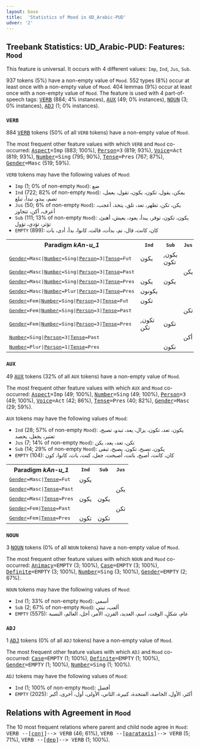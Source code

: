 ```yaml
---
layout: base
title:  'Statistics of Mood in UD_Arabic-PUD'
udver: '2'
---
```


## Treebank Statistics: UD_Arabic-PUD: Features: `Mood`

This feature is universal.
It occurs with 4 different values: `Imp`, `Ind`, `Jus`, `Sub`.

937 tokens (5%) have a non-empty value of `Mood`.
552 types (8%) occur at least once with a non-empty value of `Mood`.
404 lemmas (9%) occur at least once with a non-empty value of `Mood`.
The feature is used with 4 part-of-speech tags: <tt><a href="ar_pud-pos-VERB.html">VERB</a></tt> (884; 4% instances), <tt><a href="ar_pud-pos-AUX.html">AUX</a></tt> (49; 0% instances), <tt><a href="ar_pud-pos-NOUN.html">NOUN</a></tt> (3; 0% instances), <tt><a href="ar_pud-pos-ADJ.html">ADJ</a></tt> (1; 0% instances).

### `VERB`

884 <tt><a href="ar_pud-pos-VERB.html">VERB</a></tt> tokens (50% of all `VERB` tokens) have a non-empty value of `Mood`.

The most frequent other feature values with which `VERB` and `Mood` co-occurred: <tt><a href="ar_pud-feat-Aspect.html">Aspect</a></tt><tt>=Imp</tt> (883; 100%), <tt><a href="ar_pud-feat-Person.html">Person</a></tt><tt>=3</tt> (819; 93%), <tt><a href="ar_pud-feat-Voice.html">Voice</a></tt><tt>=Act</tt> (819; 93%), <tt><a href="ar_pud-feat-Number.html">Number</a></tt><tt>=Sing</tt> (795; 90%), <tt><a href="ar_pud-feat-Tense.html">Tense</a></tt><tt>=Pres</tt> (767; 87%), <tt><a href="ar_pud-feat-Gender.html">Gender</a></tt><tt>=Masc</tt> (519; 59%).

`VERB` tokens may have the following values of `Mood`:

* `Imp` (1; 0% of non-empty `Mood`): ضع
* `Ind` (722; 82% of non-empty `Mood`): يمكن، يقول، تكون، يكون، تقول، يعمل، تضم، يبدو، تبدأ، تبلغ
* `Jus` (50; 6% of non-empty `Mood`): يكن، تكن، تظهر، تعد، تلق، يتخذ، أعجب، أعرف، أكن، تتجاوز
* `Sub` (111; 13% of non-empty `Mood`): يكون، تكون، توفر، يبدأ، يعود، يعيش، أهنئ، تؤثر، تؤدي، تؤول
* `EMPTY` (899): كان، كانت، قال، تم، بدأت، قالت، كانوا، بدأ، أدى، بات

<table>
  <tr><th>Paradigm <i>kAn-u_1</i></th><th><tt>Ind</tt></th><th><tt>Sub</tt></th><th><tt>Jus</tt></th></tr>
  <tr><td><tt><tt><a href="ar_pud-feat-Gender.html">Gender</a></tt><tt>=Masc</tt>|<tt><a href="ar_pud-feat-Number.html">Number</a></tt><tt>=Sing</tt>|<tt><a href="ar_pud-feat-Person.html">Person</a></tt><tt>=3</tt>|<tt><a href="ar_pud-feat-Tense.html">Tense</a></tt><tt>=Fut</tt></tt></td><td>يكون</td><td>يكون, تكون</td><td></td></tr>
  <tr><td><tt><tt><a href="ar_pud-feat-Gender.html">Gender</a></tt><tt>=Masc</tt>|<tt><a href="ar_pud-feat-Number.html">Number</a></tt><tt>=Sing</tt>|<tt><a href="ar_pud-feat-Person.html">Person</a></tt><tt>=3</tt>|<tt><a href="ar_pud-feat-Tense.html">Tense</a></tt><tt>=Past</tt></tt></td><td></td><td></td><td>يكن</td></tr>
  <tr><td><tt><tt><a href="ar_pud-feat-Gender.html">Gender</a></tt><tt>=Masc</tt>|<tt><a href="ar_pud-feat-Number.html">Number</a></tt><tt>=Sing</tt>|<tt><a href="ar_pud-feat-Person.html">Person</a></tt><tt>=3</tt>|<tt><a href="ar_pud-feat-Tense.html">Tense</a></tt><tt>=Pres</tt></tt></td><td>يكون</td><td>يكون</td><td></td></tr>
  <tr><td><tt><tt><a href="ar_pud-feat-Gender.html">Gender</a></tt><tt>=Masc</tt>|<tt><a href="ar_pud-feat-Number.html">Number</a></tt><tt>=Plur</tt>|<tt><a href="ar_pud-feat-Person.html">Person</a></tt><tt>=3</tt>|<tt><a href="ar_pud-feat-Tense.html">Tense</a></tt><tt>=Pres</tt></tt></td><td>يكونون</td><td></td><td></td></tr>
  <tr><td><tt><tt><a href="ar_pud-feat-Gender.html">Gender</a></tt><tt>=Fem</tt>|<tt><a href="ar_pud-feat-Number.html">Number</a></tt><tt>=Sing</tt>|<tt><a href="ar_pud-feat-Person.html">Person</a></tt><tt>=3</tt>|<tt><a href="ar_pud-feat-Tense.html">Tense</a></tt><tt>=Fut</tt></tt></td><td>تكون</td><td></td><td></td></tr>
  <tr><td><tt><tt><a href="ar_pud-feat-Gender.html">Gender</a></tt><tt>=Fem</tt>|<tt><a href="ar_pud-feat-Number.html">Number</a></tt><tt>=Sing</tt>|<tt><a href="ar_pud-feat-Person.html">Person</a></tt><tt>=3</tt>|<tt><a href="ar_pud-feat-Tense.html">Tense</a></tt><tt>=Past</tt></tt></td><td></td><td></td><td>تكن</td></tr>
  <tr><td><tt><tt><a href="ar_pud-feat-Gender.html">Gender</a></tt><tt>=Fem</tt>|<tt><a href="ar_pud-feat-Number.html">Number</a></tt><tt>=Sing</tt>|<tt><a href="ar_pud-feat-Person.html">Person</a></tt><tt>=3</tt>|<tt><a href="ar_pud-feat-Tense.html">Tense</a></tt><tt>=Pres</tt></tt></td><td>تكون, تكن</td><td>تكون</td><td></td></tr>
  <tr><td><tt><tt><a href="ar_pud-feat-Number.html">Number</a></tt><tt>=Sing</tt>|<tt><a href="ar_pud-feat-Person.html">Person</a></tt><tt>=3</tt>|<tt><a href="ar_pud-feat-Tense.html">Tense</a></tt><tt>=Past</tt></tt></td><td></td><td></td><td>أكن</td></tr>
  <tr><td><tt><tt><a href="ar_pud-feat-Number.html">Number</a></tt><tt>=Plur</tt>|<tt><a href="ar_pud-feat-Person.html">Person</a></tt><tt>=1</tt>|<tt><a href="ar_pud-feat-Tense.html">Tense</a></tt><tt>=Pres</tt></tt></td><td></td><td>نكون</td><td></td></tr>
</table>

### `AUX`

49 <tt><a href="ar_pud-pos-AUX.html">AUX</a></tt> tokens (32% of all `AUX` tokens) have a non-empty value of `Mood`.

The most frequent other feature values with which `AUX` and `Mood` co-occurred: <tt><a href="ar_pud-feat-Aspect.html">Aspect</a></tt><tt>=Imp</tt> (49; 100%), <tt><a href="ar_pud-feat-Number.html">Number</a></tt><tt>=Sing</tt> (49; 100%), <tt><a href="ar_pud-feat-Person.html">Person</a></tt><tt>=3</tt> (49; 100%), <tt><a href="ar_pud-feat-Voice.html">Voice</a></tt><tt>=Act</tt> (42; 86%), <tt><a href="ar_pud-feat-Tense.html">Tense</a></tt><tt>=Pres</tt> (40; 82%), <tt><a href="ar_pud-feat-Gender.html">Gender</a></tt><tt>=Masc</tt> (29; 59%).

`AUX` tokens may have the following values of `Mood`:

* `Ind` (28; 57% of non-empty `Mood`): يكون، تعد، تكون، يزال، يعد، تبدو، تصبح، تعتبر، يجعل، يحصد
* `Jus` (7; 14% of non-empty `Mood`): تكن، تعد، يعد، يكن
* `Sub` (14; 29% of non-empty `Mood`): يكون، تصبح، تكون، يصبح، تبقى
* `EMPTY` (104): كان، كانت، أصبح، باتت، أصبحت، جعل، كنت، بات، كانوا، كون

<table>
  <tr><th>Paradigm <i>kAn-u_1</i></th><th><tt>Ind</tt></th><th><tt>Sub</tt></th><th><tt>Jus</tt></th></tr>
  <tr><td><tt><tt><a href="ar_pud-feat-Gender.html">Gender</a></tt><tt>=Masc</tt>|<tt><a href="ar_pud-feat-Tense.html">Tense</a></tt><tt>=Fut</tt></tt></td><td>يكون</td><td></td><td></td></tr>
  <tr><td><tt><tt><a href="ar_pud-feat-Gender.html">Gender</a></tt><tt>=Masc</tt>|<tt><a href="ar_pud-feat-Tense.html">Tense</a></tt><tt>=Past</tt></tt></td><td></td><td></td><td>يكن</td></tr>
  <tr><td><tt><tt><a href="ar_pud-feat-Gender.html">Gender</a></tt><tt>=Masc</tt>|<tt><a href="ar_pud-feat-Tense.html">Tense</a></tt><tt>=Pres</tt></tt></td><td>يكون</td><td>يكون</td><td></td></tr>
  <tr><td><tt><tt><a href="ar_pud-feat-Gender.html">Gender</a></tt><tt>=Fem</tt>|<tt><a href="ar_pud-feat-Tense.html">Tense</a></tt><tt>=Past</tt></tt></td><td></td><td></td><td>تكن</td></tr>
  <tr><td><tt><tt><a href="ar_pud-feat-Gender.html">Gender</a></tt><tt>=Fem</tt>|<tt><a href="ar_pud-feat-Tense.html">Tense</a></tt><tt>=Pres</tt></tt></td><td>تكون</td><td>تكون</td><td></td></tr>
</table>

### `NOUN`

3 <tt><a href="ar_pud-pos-NOUN.html">NOUN</a></tt> tokens (0% of all `NOUN` tokens) have a non-empty value of `Mood`.

The most frequent other feature values with which `NOUN` and `Mood` co-occurred: <tt><a href="ar_pud-feat-Animacy.html">Animacy</a></tt><tt>=EMPTY</tt> (3; 100%), <tt><a href="ar_pud-feat-Case.html">Case</a></tt><tt>=EMPTY</tt> (3; 100%), <tt><a href="ar_pud-feat-Definite.html">Definite</a></tt><tt>=EMPTY</tt> (3; 100%), <tt><a href="ar_pud-feat-Number.html">Number</a></tt><tt>=Sing</tt> (3; 100%), <tt><a href="ar_pud-feat-Gender.html">Gender</a></tt><tt>=EMPTY</tt> (2; 67%).

`NOUN` tokens may have the following values of `Mood`:

* `Ind` (1; 33% of non-empty `Mood`): أسمي
* `Sub` (2; 67% of non-empty `Mood`): ألعب، تبني
* `EMPTY` (5575): عام، شكلٍ، الوقت، اسم، العديد، القرن، الأمر، أجل، العالم، النسبة

### `ADJ`

1 <tt><a href="ar_pud-pos-ADJ.html">ADJ</a></tt> tokens (0% of all `ADJ` tokens) have a non-empty value of `Mood`.

The most frequent other feature values with which `ADJ` and `Mood` co-occurred: <tt><a href="ar_pud-feat-Case.html">Case</a></tt><tt>=EMPTY</tt> (1; 100%), <tt><a href="ar_pud-feat-Definite.html">Definite</a></tt><tt>=EMPTY</tt> (1; 100%), <tt><a href="ar_pud-feat-Gender.html">Gender</a></tt><tt>=EMPTY</tt> (1; 100%), <tt><a href="ar_pud-feat-Number.html">Number</a></tt><tt>=Sing</tt> (1; 100%).

`ADJ` tokens may have the following values of `Mood`:

* `Ind` (1; 100% of non-empty `Mood`): أفضل
* `EMPTY` (2025): أكثر، الأول، الخاصة، المتحدة، كبيرة، الثاني، الأولى، أول، أخرى، أكبر

## Relations with Agreement in `Mood`

The 10 most frequent relations where parent and child node agree in `Mood`:
<tt>VERB --[<tt><a href="ar_pud-dep-conj.html">conj</a></tt>]--> VERB</tt> (46; 61%),
<tt>VERB --[<tt><a href="ar_pud-dep-parataxis.html">parataxis</a></tt>]--> VERB</tt> (5; 71%),
<tt>VERB --[<tt><a href="ar_pud-dep-dep.html">dep</a></tt>]--> VERB</tt> (1; 100%).

